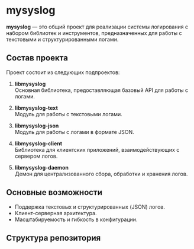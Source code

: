 # mysyslog

**mysyslog** — это общий проект для реализации системы логирования с набором библиотек и инструментов, предназначенных для работы с текстовыми и структурированными логами.

## Состав проекта

Проект состоит из следующих подпроектов:

1. **libmysyslog**  
   Основная библиотека, предоставляющая базовый API для работы с логами.

2. **libmysyslog-text**  
   Модуль для работы с текстовыми логами.

3. **libmysyslog-json**  
   Модуль для работы с логами в формате JSON.

4. **libmysyslog-client**  
   Библиотека для клиентских приложений, взаимодействующих с сервером логов.

5. **libmysyslog-daemon**  
   Демон для централизованного сбора, обработки и хранения логов.

## Основные возможности

- Поддержка текстовых и структурированных (JSON) логов.
- Клиент-серверная архитектура.
- Масштабируемость и гибкость в конфигурации.

## Структура репозитория

